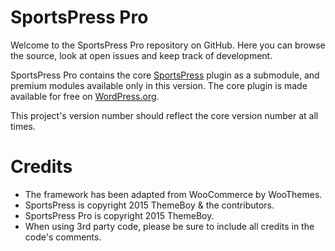 # SportsPress Pro

Welcome to the SportsPress Pro repository on GitHub. Here you can browse the source, look at open issues and keep track of development.

SportsPress Pro contains the core [SportsPress](http://github.com/ThemeBoy/SportsPress) plugin as a submodule, and premium modules available only in this version. The core plugin is made available for free on [WordPress.org](http://wordpress.org/plugins/sportspress/).

This project's version number should reflect the core version number at all times.

# Credits
* The framework has been adapted from WooCommerce by WooThemes.
* SportsPress is copyright 2015 ThemeBoy & the contributors.
* SportsPress Pro is copyright 2015 ThemeBoy.
* When using 3rd party code, please be sure to include all credits in the code's comments.